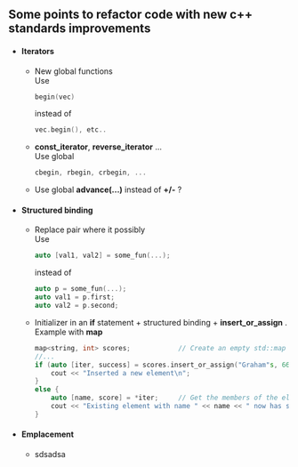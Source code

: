 ## Some points to refactor code with new c++ standards improvements

*   #### Iterators

    *   New global functions  
        Use  
        ```cpp
        begin(vec) 
        ``` 
        instead of  
        ```cpp
        vec.begin(), etc..
        ```
        
    *   **const\_iterator**, **reverse\_iterator** ...  
        Use global
        ```cpp
        cbegin, rbegin, crbegin, ...
        ```
        
    *   Use global **advance(...)** instead of **+/-** ?
        
  *   #### Structured binding
    
      *   Replace pair where it possibly  
          Use  
          ```cpp
          auto [val1, val2] = some_fun(...);
          ```
        
          instead of  
          ```cpp
          auto p = some_fun(...);
          auto val1 = p.first;
          auto val2 = p.second;
          ```

      *   Initializer in an **if** statement + structured binding + **insert_or_assign** . Example with **map**

          ```cpp
          map<string, int> scores;            // Create an empty std::map
          //...
          if (auto [iter, success] = scores.insert_or_assign("Graham"s, 66); success) {
              cout << "Inserted a new element\n";
          }
          else {
              auto [name, score] = *iter;     // Get the members of the element pair
              cout << "Existing element with name " << name << " now has score " << score << endl;
          }
          ```

*   #### Emplacement

    *   sdsadsa